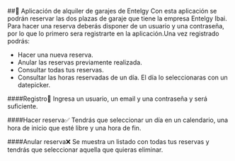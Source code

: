 ##:car: Aplicación de alquiler de garajes de Entelgy
Con esta aplicación se podrán reservar las dos plazas de garaje que tiene la empresa Entelgy Ibai. <br>
Para hacer una reserva deberás disponer de un usuario y una contraseña, por lo que lo primero sera registrarte en la aplicación.Una vez registrado podrás:
* Hacer una nueva reserva.
* Anular las reservas previamente realizada.
* Consultar todas tus reservas.
* Consultar las horas reservadas de un día. El día lo seleccionaras con un datepicker.

 
####Registro:page_with_curl:
Ingresa un usuario, un email y una contraseña y será suficiente.

####Hacer reserva:white_check_mark:
Tendrás que seleccionar un día en un calendario, una hora de inicio que esté libre y una hora de fin.

####Anular reserva:x:
Se muestra un listado con todas tus reservas y tendrás que seleccionar aquella que quieras eliminar.
